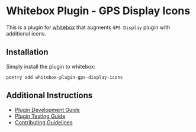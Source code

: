 # Whitebox Plugin - GPS Display Icons

This is a plugin for [whitebox](https://gitlab.com/whitebox-aero) that augments
`GPS Display` plugin with additional icons.

## Installation

Simply install the plugin to whitebox:

```
poetry add whitebox-plugin-gps-display-icons
```

## Additional Instructions

- [Plugin Development Guide](https://docs.whitebox.aero/plugin_guide/#plugin-development-workflow)
- [Plugin Testing Guide](https://docs.whitebox.aero/plugin_guide/#testing-plugins)
- [Contributing Guidelines](https://docs.whitebox.aero/development_guide/#contributing)
